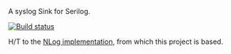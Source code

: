 A syslog Sink for Serilog.

[![Build status](https://ci.appveyor.com/api/projects/status/m0ddfuej6doeun97?svg=true)](https://ci.appveyor.com/project/vermeeca/serilog-sinks-syslog)

H/T to the [NLog implementation](https://github.com/graffen/NLog.Targets.Syslog), from which this project is based.
